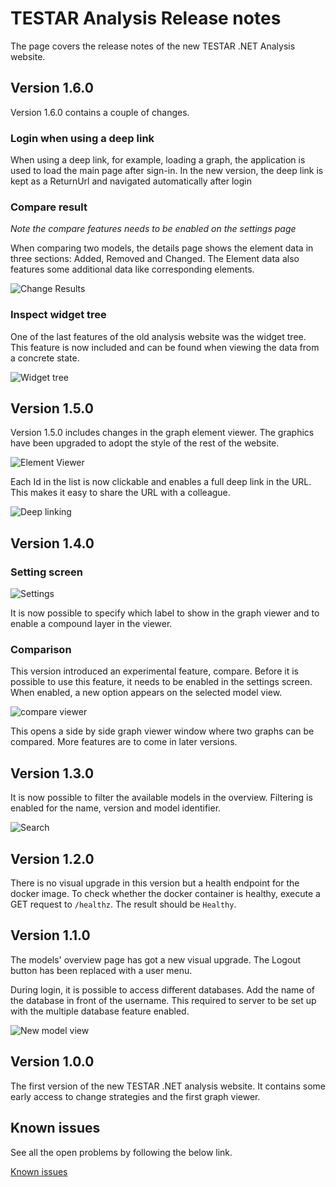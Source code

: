 # TESTAR Analysis Release notes
The page covers the release notes of the new TESTAR .NET Analysis website. 

## Version 1.6.0
Version 1.6.0 contains a couple of changes. 

### Login when using a deep link
When using a deep link, for example, loading a graph, the application is used to load the main page after sign-in. In the new version, the deep link is kept as a ReturnUrl and navigated automatically after login

### Compare result
*Note the compare features needs to be enabled on the settings page*

When comparing two models, the details page shows the element data in three sections: Added, Removed and Changed. The Element data also features some additional data like corresponding elements.

![Change Results](images/160-change-results.png)

### Inspect widget tree
One of the last features of the old analysis website was the widget tree. This feature is now included and can be found when viewing the data from a concrete state.

![Widget tree](images/160-widget-tree.png)

## Version 1.5.0
Version 1.5.0 includes changes in the graph element viewer. The graphics have been upgraded to adopt the style of the rest of the website. 

![Element Viewer](images/150-element-viewer.png)

Each Id in the list is now clickable and enables a full deep link in the URL. This makes it easy to share the URL with a colleague. 

![Deep linking](images/150-deep-link-elements.png)

## Version 1.4.0

### Setting screen

![Settings](images/settings-140.png)

It is now possible to specify which label to show in the graph viewer and to enable a compound layer in the viewer.

### Comparison
This version introduced an experimental feature, compare. Before it is possible to use this feature, it needs to be enabled in the settings screen. When enabled, a new option appears on the selected model view. 

![compare viewer](images/compare-option.png)

This opens a side by side graph viewer window where two graphs can be compared. More features are to come in later versions.

## Version 1.3.0
It is now possible to filter the available models in the overview. Filtering is enabled for the name, version and model identifier. 

![Search](images/search.png)

## Version 1.2.0
There is no visual upgrade in this version but a health endpoint for the docker image. To check whether the docker container is healthy, execute a GET request to `/healthz`. The result should be `Healthy`.

## Version 1.1.0
The models' overview page has got a new visual upgrade. The Logout button has been replaced with a user menu. 

During login, it is possible to access different databases. Add the name of the database in front of the username. This required to server to be set up with the multiple database feature enabled. 

![New model view](images/110-new-models-overview.png)

## Version 1.0.0
The first version of the new TESTAR .NET analysis website. It contains some early access to change strategies and the first graph viewer.

## Known issues
See all the open problems by following the below link.

[Known issues](https://github.com/TESTARtool/ChangeDetection.NET/labels/known-issue)

